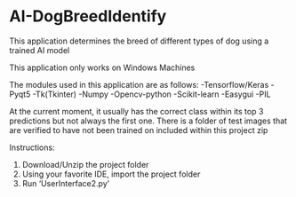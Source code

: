 # AI-DogBreedIdentify
This application determines the breed of different types of dog using a trained AI model

This application only works on Windows Machines

The modules used in this application are as follows:
-Tensorflow/Keras
-Pyqt5
-Tk(Tkinter)
-Numpy
-Opencv-python
-Scikit-learn
-Easygui
-PIL

At the current moment, it usually has the correct class within its top 3 predictions but not always the first one. 
There is a folder of test images that are verified to have not been trained on included within this project zip

Instructions:
1. Download/Unzip the project folder
2. Using your favorite IDE, import the project folder
3. Run ‘UserInterface2.py’
